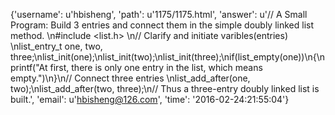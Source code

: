 {'username': u'hbisheng', 'path': u'1175/1175.html', 'answer': u'// A Small Program: Build 3 entries and connect them in the simple doubly linked list method. \n#include <list.h> \n// Clarify and initiate varibles(entries) \nlist_entry_t one, two, three;\nlist_init(one);\nlist_init(two);\nlist_init(three);\nif(list_empty(one))\n{\n    printf("At first, there is only one entry in the list, which means empty.")\n}\n// Connect three entries \nlist_add_after(one, two);\nlist_add_after(two, three);\n// Thus a three-entry doubly linked list is built.', 'email': u'hbisheng@126.com', 'time': '2016-02-24:21:55:04'}